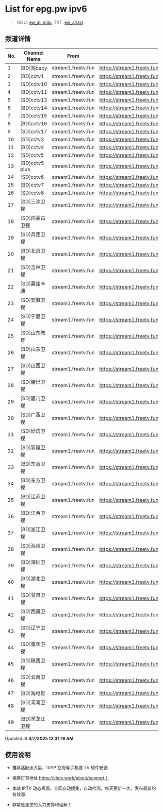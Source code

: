 # List for **epg.pw ipv6**

> M3U: [ew_all.m3u](./ew_all.m3u ), TXT: [ew_all.txt](./txt/ew_all.txt )

## 频道详情

| No. | Channel Name | From | Source |
| --- | ------------ | ---- | ------ |
| 1 | [BD]淘baby | stream1.freetv.fun | <https://stream1.freetv.fun/af199a835084f320127c38dc51658dca81cf14b9dca2c32ded0c128ee0b53899.m3u8> |
| 2 | [BD]cctv1 | stream1.freetv.fun | <https://stream1.freetv.fun/132a9fd62e230e69c0903efffd87d4cc94d427095062cd2797364d89f478034b.m3u8> |
| 3 | [SD]cctv10 | stream1.freetv.fun | <https://stream1.freetv.fun/3e39f33886213476694e1078c0b1eed5448854f030eeaa27b8456398a38e115b.m3u8> |
| 4 | [BD]cctv11 | stream1.freetv.fun | <https://stream1.freetv.fun/c23a4f52a9d9d0b34759b80498722011be190bd0d11d4425312946cb5f42cc75.m3u8> |
| 5 | [SD]cctv13 | stream1.freetv.fun | <https://stream1.freetv.fun/85f23fdf2b656f5b7ae368f7b615ef3b6333d5583743534e79ba9fda21988b35.m3u8> |
| 6 | [BD]cctv14 | stream1.freetv.fun | <https://stream1.freetv.fun/83461ebfd58cb4e8f2b1f8582cec3c09dfaf945443cc97f13750342a92d55b41.m3u8> |
| 7 | [SD]cctv15 | stream1.freetv.fun | <https://stream1.freetv.fun/f5c27d1a459fea9505fe0eaff71c5f8b814a01876be632f11f1251180cd55f9b.m3u8> |
| 8 | [BD]cctv16 | stream1.freetv.fun | <https://stream1.freetv.fun/88432130a32875dc03aab0604ff31c6291c75f22b58243882c6a2b0059b9289f.m3u8> |
| 9 | [SD]cctv17 | stream1.freetv.fun | <https://stream1.freetv.fun/e70da46c7c0d4f2fff20967d48a6b0da3683e291d0b9a54b8bd22f36f2c46c4e.m3u8> |
| 10 | [SD]cctv3 | stream1.freetv.fun | <https://stream1.freetv.fun/402f7ef23bdc0f37b7c76b114d7167bb4228d5b525a0de2140f63127c085c1c7.m3u8> |
| 11 | [BD]cctv4 | stream1.freetv.fun | <https://stream1.freetv.fun/3608077903f414206083459a194ad0afafbbc87556755b042a0d675e387be6c7.m3u8> |
| 12 | [SD]cctv5 | stream1.freetv.fun | <https://stream1.freetv.fun/5e8c1e3a97a30f74d4a12db63254feca462e6dc5d0b668092ce1315d96d67613.m3u8> |
| 13 | [BD]cctv5 plus | stream1.freetv.fun | <https://stream1.freetv.fun/0affc85b808124f239fc1a50c7c975da538a17c2def9b78d7d73d596e5d4bff3.m3u8> |
| 14 | [SD]cctv6 | stream1.freetv.fun | <https://stream1.freetv.fun/b75cfd695ddc84c54335dd9764e01baf47d0b248758dd18e70b4f93f8249fc49.m3u8> |
| 15 | [BD]cctv7 | stream1.freetv.fun | <https://stream1.freetv.fun/9788afd8617491b5df6de6265ff00c4a9d40c21a8c4f8af6b58e9893db6877f3.m3u8> |
| 16 | [SD]cctv8 | stream1.freetv.fun | <https://stream1.freetv.fun/d4735f1f761ea33c83e2a22929a80fefcb9298f8f47cda8651c62077854306b2.m3u8> |
| 17 | [SD]三沙卫视 | stream1.freetv.fun | <https://stream1.freetv.fun/2a5dac9321f1a32d70a91b4c7f5751748dd9a2090a355367ae1ece84a703d1e1.m3u8> |
| 18 | [SD]内蒙古卫视 | stream1.freetv.fun | <https://stream1.freetv.fun/5449f2d57a27706d5b13071efab41c175da68c2cc31af7c2734df6d796390d65.m3u8> |
| 19 | [SD]兵团卫视 | stream1.freetv.fun | <https://stream1.freetv.fun/36831937718ba4e1f912e9bf86deb84bdc7a968e890d2942df1ea4acf338d5f4.m3u8> |
| 20 | [BD]北京卫视 | stream1.freetv.fun | <https://stream1.freetv.fun/c8c77c727bad7d32c9cc6ef58168147b4b7155f420a8a7b69878a371fc3ea80b.m3u8> |
| 21 | [SD]吉林卫视 | stream1.freetv.fun | <https://stream1.freetv.fun/187c6a9330472227e777f25137bc07b4ab04604b41295a959050d0d726fbce0d.m3u8> |
| 22 | [SD]嘉佳卡通 | stream1.freetv.fun | <https://stream1.freetv.fun/6d228187385d7b8b5b6894f6e0900e4440338aff3e12e1c0c3677a7f2e37667e.m3u8> |
| 23 | [SD]安徽卫视 | stream1.freetv.fun | <https://stream1.freetv.fun/9b5b5c5949d83212b8aea9804acf7e7824ec7953c35179389e75c9cd358573e8.m3u8> |
| 24 | [SD]宁夏卫视 | stream1.freetv.fun | <https://stream1.freetv.fun/5b1c9dac9813c114b3edb5a667d5def01e6dc960f1b9ca0fd3f45cb78fc633c9.m3u8> |
| 25 | [SD]山东教育 | stream1.freetv.fun | <https://stream1.freetv.fun/b1bd7913438b6350feca021e3e41832892282541c705d12d334cb777cfeeecc4.m3u8> |
| 26 | [BD]山东卫视 | stream1.freetv.fun | <https://stream1.freetv.fun/a601d199d151cb304d3b5bbfd8b0dcd0c0fcbfa73acd23894c79f71ec62fec45.m3u8> |
| 27 | [SD]山西卫视 | stream1.freetv.fun | <https://stream1.freetv.fun/7e43959358e81a0ca3a6e6d1fd525828e38663e984b246273c3cfe09bf78ba33.m3u8> |
| 28 | [SD]康巴卫视 | stream1.freetv.fun | <https://stream1.freetv.fun/30e3f6648c93a8e9efdab51a89c38e6049be4f6c8d7231628ae06486b3816dfd.m3u8> |
| 29 | [SD]厦门卫视 | stream1.freetv.fun | <https://stream1.freetv.fun/dbed63a86040718ec58da63619796d31e0af9afacda7aedd1423aa1af946a7b9.m3u8> |
| 30 | [SD]广西卫视 | stream1.freetv.fun | <https://stream1.freetv.fun/271a909ddad66dfa43772cc1417a4dd194422b416fc07c40869e434a63376b6d.m3u8> |
| 31 | [SD]延边卫视 | stream1.freetv.fun | <https://stream1.freetv.fun/16de456ee9929c663a88f2945325319ab66c8c1a4972a8f4af091cff5b650e66.m3u8> |
| 32 | [SD]新疆卫视 | stream1.freetv.fun | <https://stream1.freetv.fun/8044f4ce146b3e6942c336645fcffa57c866cfbd5bd39857d07aba6ebf16d8d9.m3u8> |
| 33 | [BD]东南卫视 | stream1.freetv.fun | <https://stream1.freetv.fun/3295cda97e0d5804a6d7c4564289a50935677efa5f12de03bfe6d34e73109b04.m3u8> |
| 34 | [BD]东方卫视 | stream1.freetv.fun | <https://stream1.freetv.fun/7e289f331f52384fae58e2989a59322326324c8031a19553720d72e60bbfe02c.m3u8> |
| 35 | [BD]江苏卫视 | stream1.freetv.fun | <https://stream1.freetv.fun/4bf2d436b083bc2ebdbd32bac75cf9438f6378dbfde580191611151fcfff85de.m3u8> |
| 36 | [BD]江西卫视 | stream1.freetv.fun | <https://stream1.freetv.fun/80bca95b03df18436dd135e8407012a9564496bd5c807844f6d9f5826bd3d57a.m3u8> |
| 37 | [BD]浙江卫视 | stream1.freetv.fun | <https://stream1.freetv.fun/95fb19e6989250afd84f3d2d0a0eabb04afb6b2b12c0d06220aa76027bd50356.m3u8> |
| 38 | [SD]海南卫视 | stream1.freetv.fun | <https://stream1.freetv.fun/88ce9949660efb3e94cf208ff5bb4fa81f296b80fcfb50d09df87c28949e10a0.m3u8> |
| 39 | [BD]深圳卫视 | stream1.freetv.fun | <https://stream1.freetv.fun/4ed655f1d1af7f8c33f44b669f7c406c14598b23f2a6757c8ac938679ce9361a.m3u8> |
| 40 | [BD]湖北卫视 | stream1.freetv.fun | <https://stream1.freetv.fun/ad8be29660967de48104cbb5d876a9433f1f631482a401cb0a30e263ce9f339c.m3u8> |
| 41 | [SD]甘肃卫视 | stream1.freetv.fun | <https://stream1.freetv.fun/af10d63ec7a9c20050b6367c0d8add663bddae804387f2f3df4ff9f0e6ecf4e9.m3u8> |
| 42 | [SD]西藏卫视 | stream1.freetv.fun | <https://stream1.freetv.fun/4d0d74508a9173492e3b5026ae8d650f2a2cf31703b3020a5c3967301183e2b9.m3u8> |
| 43 | [SD]辽宁卫视 | stream1.freetv.fun | <https://stream1.freetv.fun/3cc6c0a2e7553ce09967f12e01ff116cee1a97815ff1159fc77cbbee4df48168.m3u8> |
| 44 | [SD]重庆卫视 | stream1.freetv.fun | <https://stream1.freetv.fun/ad49d819eef31d583493cdaa6c4bc6ef9efbd5e7185d508675fb96bb81847051.m3u8> |
| 45 | [SD]陕西卫视 | stream1.freetv.fun | <https://stream1.freetv.fun/f210bcfec60aa45ed9c724bf4c7abefcdfb41c589ada322aebc5cdc3ae6dc420.m3u8> |
| 46 | [SD]云南卫视 | stream1.freetv.fun | <https://stream1.freetv.fun/5c1b012bdfc193530a45e7be5aa5f0076412082c35610cc3466727b7512b9353.m3u8> |
| 47 | [BD]淘电影 | stream1.freetv.fun | <https://stream1.freetv.fun/0beb38c048edd201d36f6520aa4c0bcc5aec8e1be2c9de410136055d0982fd67.m3u8> |
| 48 | [SD]青海卫视 | stream1.freetv.fun | <https://stream1.freetv.fun/8ede28fb8d35f118c93237f2d33a4c868a55539a4ee87af0031f8b5a03683523.m3u8> |
| 49 | [BD]黑龙江卫视 | stream1.freetv.fun | <https://stream1.freetv.fun/faaa180e5dde3f3454cfd09bbcaafe76cfa251c0baf0593632713bf3301e3b59.m3u8> |

Updated at **3/7/2025 12:31:19 AM**

## 使用说明

- 推荐适配派大星、DIYP 空壳等手机或 TV 软件安装.

- 捐赠打赏地址 <https://viptv.work/about/support！>

- 本站 IPTV 动态资源，全网自动搜集，自动检测，每天更新一次，发布最新的有效源.

- 非常感谢您的大力支持和理解！
